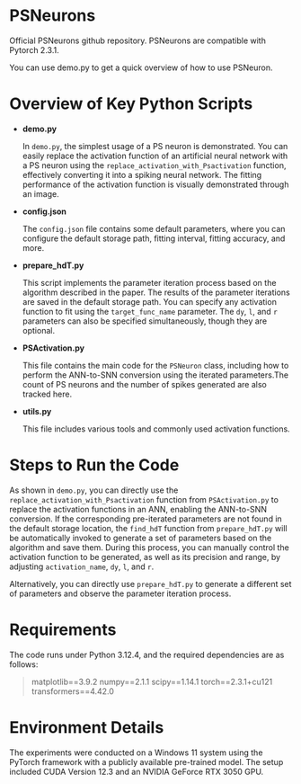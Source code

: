 # PSNeurons

Official PSNeurons github repository. PSNeurons are compatible with Pytorch 2.3.1.

You can use demo.py to get a quick overview of how to use PSNeuron.

# Overview of Key Python Scripts

-   **demo.py**

    In `demo.py`, the simplest usage of a PS neuron is demonstrated. You can easily replace the activation function of an artificial neural network with a PS neuron using the `replace_activation_with_Psactivation` function, effectively converting it into a spiking neural network. The fitting performance of the activation function is visually demonstrated through an image.

-   **config.json**

    The `config.json` file contains some default parameters, where you can configure the default storage path, fitting interval, fitting accuracy, and more.

-   **prepare_hdT.py**

    This script implements the parameter iteration process based on the algorithm described in the paper. The results of the parameter iterations are saved in the default storage path. You can specify any activation function to fit using the `target_func_name` parameter. The `dy`, `l`, and `r` parameters can also be specified simultaneously, though they are optional.

-   **PSActivation.py** 

    This file contains the main code for the `PSNeuron` class, including how to perform the ANN-to-SNN conversion using the iterated parameters.The count of PS neurons and the number of spikes generated are also tracked here.

-   **utils.py** 

    This file includes various tools and commonly used activation functions.

# Steps to Run the Code

As shown in `demo.py`, you can directly use the `replace_activation_with_Psactivation` function from `PSActivation.py` to replace the activation functions in an ANN, enabling the ANN-to-SNN conversion. If the corresponding pre-iterated parameters are not found in the default storage location, the `find_hdT` function from `prepare_hdT.py` will be automatically invoked to generate a set of parameters based on the algorithm and save them. During this process, you can manually control the activation function to be generated, as well as its precision and range, by adjusting `activation_name`, `dy`, `l`, and `r`.

Alternatively, you can directly use `prepare_hdT.py` to generate a different set of parameters and observe the parameter iteration process.

# Requirements

The code runs under Python 3.12.4, and the required dependencies are as follows:

>   matplotlib\==3.9.2
>   	numpy\==2.1.1
>   	scipy\==1.14.1
>   	torch\==2.3.1+cu121
>   	transformers\==4.42.0

# Environment Details

The experiments were conducted on a Windows 11 system using the PyTorch framework with a publicly available pre-trained model. The setup included CUDA Version 12.3 and an NVIDIA GeForce RTX 3050 GPU.